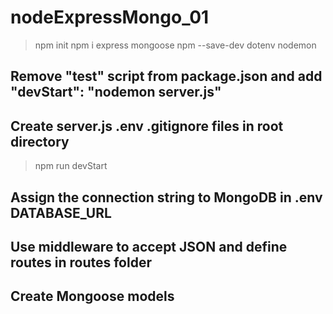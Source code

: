 # nodeExpressMongo_01
>npm init
>npm i express mongoose
>npm --save-dev dotenv nodemon
## Remove "test" script from package.json and add  "devStart": "nodemon server.js"
## Create server.js     .env   .gitignore  files in root directory
>npm run devStart
## Assign the connection string to MongoDB in .env   DATABASE_URL
## Use middleware to accept JSON and define routes in routes folder
## Create Mongoose models
